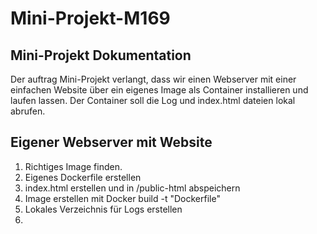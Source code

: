 # Mini-Projekt-M169
## Mini-Projekt Dokumentation

Der auftrag Mini-Projekt verlangt, dass wir einen Webserver mit einer einfachen Website über ein eigenes Image als Container installieren und laufen lassen. Der Container soll die Log und index.html dateien lokal abrufen.

## Eigener Webserver mit Website 
1. Richtiges Image finden.
2. Eigenes Dockerfile erstellen
3. index.html erstellen und in /public-html abspeichern
4. Image erstellen mit Docker build -t "Dockerfile"
5. Lokales Verzeichnis für Logs erstellen
6. 
